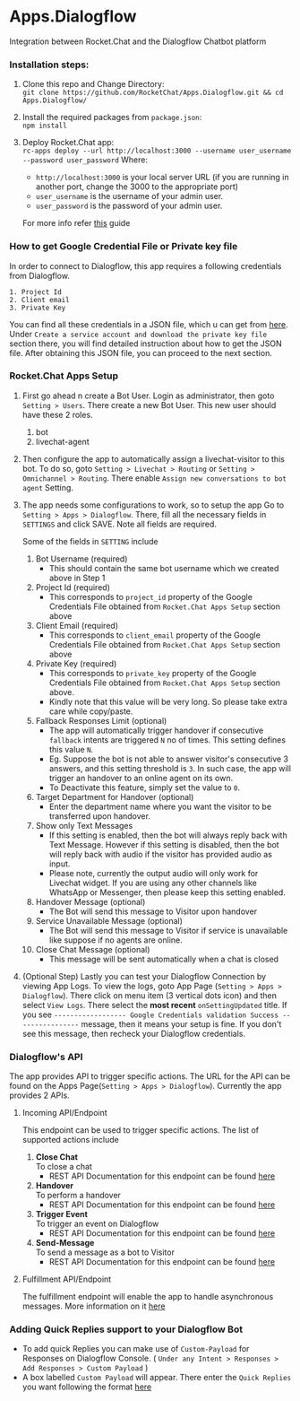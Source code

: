 # Apps.Dialogflow
Integration between Rocket.Chat and the Dialogflow Chatbot platform

### Installation steps:

 1. Clone this repo and Change Directory: </br>
 `git clone https://github.com/RocketChat/Apps.Dialogflow.git && cd Apps.Dialogflow/`

 2. Install the required packages from `package.json`: </br>
	 `npm install`

 3. Deploy Rocket.Chat app: </br>
    `rc-apps deploy --url http://localhost:3000 --username user_username --password user_password`
    Where:
    - `http://localhost:3000` is your local server URL (if you are running in another port, change the 3000 to the appropriate port)
    - `user_username` is the username of your admin user.
    - `user_password` is the password of your admin user.

    For more info refer [this](https://rocket.chat/docs/developer-guides/developing-apps/getting-started/) guide

### How to get Google Credential File or Private key file

In order to connect to Dialogflow, this app requires a following credentials from Dialogflow.

    1. Project Id
    2. Client email
    3. Private Key

You can find all these credentials in a JSON file, which u can get from [here](https://cloud.google.com/dialogflow/docs/quick/setup#sa-create). Under `Create a service account and download the private key file` section there, you will find detailed instruction about how to get the JSON file. After obtaining this JSON file, you can proceed to the next section.


### Rocket.Chat Apps Setup

1. First go ahead n create a Bot User. Login as administrator, then goto `Setting > Users`. There create a new Bot User. This new user should have these 2 roles.</br>
    1. bot
    2. livechat-agent

2. Then configure the app to automatically assign a livechat-visitor to this bot. To do so, goto `Setting > Livechat > Routing` or `Setting > Omnichannel > Routing`. There enable `Assign new conversations to bot agent` Setting.

3. The app needs some configurations to work, so to setup the app Go to `Setting > Apps > Dialogflow`. There, fill all the necessary fields in `SETTINGS` and click SAVE. Note all fields are required.

    Some of the fields in `SETTING` include
    1. Bot Username (required)
        - This should contain the same bot username which we created above in Step 1
    2. Project Id (required)
        - This corresponds to `project_id` property of the Google Credentials File obtained from `Rocket.Chat Apps Setup` section above
    3. Client Email (required)
        - This corresponds to `client_email` property of the Google Credentials File obtained from `Rocket.Chat Apps Setup` section above
    4. Private Key (required)
        - This corresponds to `private_key` property of the Google Credentials File obtained from `Rocket.Chat Apps Setup` section above.
        - Kindly note that this value will be very long. So please take extra care while copy/paste.
    5. Fallback Responses Limit (optional)
        - The app will automatically trigger handover if consecutive `fallback` intents are triggered `N` no of times. This setting defines this value `N`.
        - Eg. Suppose the bot is not able to answer visitor's consecutive 3 answers, and this setting threshold is `3`. In such case, the app will trigger an handover to an online agent on its own.
        - To Deactivate this feature, simply set the value to `0`.
    6. Target Department for Handover (optional)
        - Enter the department name where you want the visitor to be transferred upon handover.
    7. Show only Text Messages
        - If this setting is enabled, then the bot will always reply back with Text Message. However if this setting is disabled, then the bot will reply back with audio if the visitor has provided audio as input.
        - Please note, currently the output audio will only work for Livechat widget. If you are using any other channels like WhatsApp or Messenger, then please keep this setting enabled. 
    8. Handover Message (optional)
        - The Bot will send this message to Visitor upon handover
    9. Service Unavailable Message (optional)
        - The Bot will send this message to Visitor if service is unavailable like suppose if no agents are online.
    10. Close Chat Message (optional)
        - This message will be sent automatically when a chat is closed

4. (Optional Step) Lastly you can test your Dialogflow Connection by viewing App Logs. To view the logs, goto App Page (`Setting > Apps > Dialogflow`). There click on menu item (3 vertical dots icon) and then select `View Logs`. There select the **most recent** `onSettingUpdated` title. If you see `------------------ Google Credentials validation Success ----------------` message, then it means your setup is fine. If you don't see this message, then recheck your Dialogflow credentials.

### Dialogflow's API

The app provides API to trigger specific actions. The URL for the API can be found on the Apps Page(`Setting > Apps > Dialogflow`). Currently the app provides 2 APIs.

1. Incoming API/Endpoint

    This endpoint can be used to trigger specific actions. The list of supported actions include
    1. **Close Chat**<br/>
        To close a chat
        - REST API Documentation for this endpoint can be found [here](./docs/api-endpoints/close-chat.md)
    2. **Handover**<br/>
        To perform a handover
        - REST API Documentation for this endpoint can be found [here](./docs/api-endpoints/perform-handover.md)
    3. **Trigger Event**<br/>
        To trigger an event on Dialogflow
        - REST API Documentation for this endpoint can be found [here](./docs/api-endpoints/trigger-event.md)
    4. **Send-Message**<br/>
        To send a message as a bot to Visitor
        - REST API Documentation for this endpoint can be found [here](./docs/api-endpoints/send-message.md)
2. Fulfillment API/Endpoint

    The fulfillment endpoint will enable the app to handle asynchronous messages. More information on it [here](./docs/api-endpoints/fulfillment-endpoint.md)



### Adding Quick Replies support to your Dialogflow Bot

- To add quick Replies you can make use of `Custom-Payload` for Responses on Dialogflow Console. ( `Under any Intent > Responses > Add Responses > Custom Payload` )
- A box labelled `Custom Payload` will appear. There enter the `Quick Replies` you want following the format [here](./docs/QuickReplies.md)
